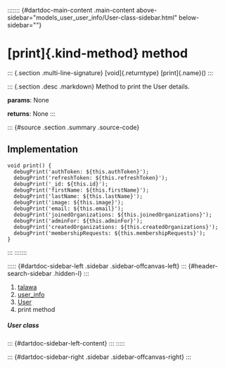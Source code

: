 ::::::: {#dartdoc-main-content .main-content above-sidebar="models_user_user_info/User-class-sidebar.html" below-sidebar=""}
<div>

# [print]{.kind-method} method

</div>

::: {.section .multi-line-signature}
[void]{.returntype} [print]{.name}()
:::

::: {.section .desc .markdown}
Method to print the User details.

**params**: None

**returns**: None
:::

::: {#source .section .summary .source-code}
## Implementation

``` language-dart
void print() {
  debugPrint('authToken: ${this.authToken}');
  debugPrint('refreshToken: ${this.refreshToken}');
  debugPrint('_id: ${this.id}');
  debugPrint('firstName: ${this.firstName}');
  debugPrint('lastName: ${this.lastName}');
  debugPrint('image: ${this.image}');
  debugPrint('email: ${this.email}');
  debugPrint('joinedOrganizations: ${this.joinedOrganizations}');
  debugPrint('adminFor: ${this.adminFor}');
  debugPrint('createdOrganizations: ${this.createdOrganizations}');
  debugPrint('membershipRequests: ${this.membershipRequests}');
}
```
:::
:::::::

::::: {#dartdoc-sidebar-left .sidebar .sidebar-offcanvas-left}
::: {#header-search-sidebar .hidden-l}
:::

1.  [talawa](../../index.html)
2.  [user_info](../../models_user_user_info/)
3.  [User](../../models_user_user_info/User-class.html)
4.  print method

##### User class

::: {#dartdoc-sidebar-left-content}
:::
:::::

::: {#dartdoc-sidebar-right .sidebar .sidebar-offcanvas-right}
:::

